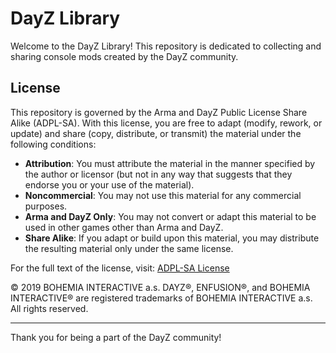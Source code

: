# DayZ Library

Welcome to the DayZ Library! This repository is dedicated to collecting and sharing console mods created by the DayZ community.

## License

This repository is governed by the Arma and DayZ Public License Share Alike (ADPL-SA). With this license, you are free to adapt (modify, rework, or update) and share (copy, distribute, or transmit) the material under the following conditions:

- **Attribution**: You must attribute the material in the manner specified by the author or licensor (but not in any way that suggests that they endorse you or your use of the material).
- **Noncommercial**: You may not use this material for any commercial purposes.
- **Arma and DayZ Only**: You may not convert or adapt this material to be used in other games other than Arma and DayZ.
- **Share Alike**: If you adapt or build upon this material, you may distribute the resulting material only under the same license.

For the full text of the license, visit: [ADPL-SA License](https://www.bohemia.net/community/licenses/arma-and-dayz-public-license-share-alike-adpl-sa)

© 2019 BOHEMIA INTERACTIVE a.s. DAYZ®, ENFUSION®, and BOHEMIA INTERACTIVE® are registered trademarks of BOHEMIA INTERACTIVE a.s. All rights reserved.

---

Thank you for being a part of the DayZ community!

